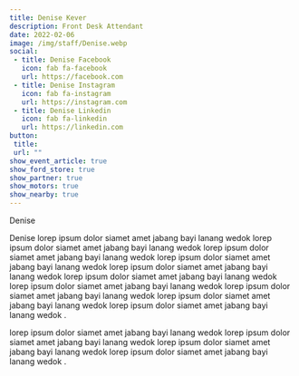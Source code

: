 ```yaml
---
title: Denise Kever
description: Front Desk Attendant
date: 2022-02-06
image: /img/staff/Denise.webp
social: 
 - title: Denise Facebook
   icon: fab fa-facebook
   url: https://facebook.com
 - title: Denise Instagram
   icon: fab fa-instagram
   url: https://instagram.com
 - title: Denise Linkedin
   icon: fab fa-linkedin
   url: https://linkedin.com
button:
 title: 
 url: ""
show_event_article: true
show_ford_store: true
show_partner: true
show_motors: true
show_nearby: true
---
```

Denise

Denise lorep ipsum dolor siamet amet jabang bayi lanang wedok lorep ipsum dolor siamet amet jabang bayi lanang wedok lorep ipsum dolor siamet amet jabang bayi lanang wedok lorep ipsum dolor siamet amet jabang bayi lanang wedok lorep ipsum dolor siamet amet jabang bayi lanang wedok lorep ipsum dolor siamet amet jabang bayi lanang wedok lorep ipsum dolor siamet amet jabang bayi lanang wedok lorep ipsum dolor siamet amet jabang bayi lanang wedok lorep ipsum dolor siamet amet jabang bayi lanang wedok lorep ipsum dolor siamet amet jabang bayi lanang wedok .

lorep ipsum dolor siamet amet jabang bayi lanang wedok lorep ipsum dolor siamet amet jabang bayi lanang wedok lorep ipsum dolor siamet amet jabang bayi lanang wedok lorep ipsum dolor siamet amet jabang bayi lanang wedok .
